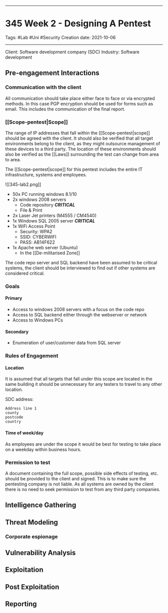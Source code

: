 -----------------------------------------------
# 345 Week 2 - Designing A Pentest
Tags:  #Lab #Uni #Security 
Creation date: 2021-10-06

-----------------------------------------------


Client: Software development company (SDC)
Industry: Software development


## Pre-engagement Interactions

### Communication with the client

All communication should take place either face to face or via encrypted methods. In this case PGP encryption should be used for forms such as email. This includes the communication of the final report.

### [[Scope-pentest|Scope]]

The range of IP addresses that fall within the [[Scope-pentest|scope]] should be agreed with the client. It should also be verified that all target environments belong to the client, as they might outsource management of these devices to a third party. The location of these environments should also be verified as the [[Laws]] surrounding the test can change from area to area.

The [[Scope-pentest|scope]] for this pentest includes the entire IT infrastructure, systems and employees.

![[345-lab2.png]]

- 50x PC running windows 8.1/10 
- 2x windows 2008 servers
	- Code repository ***CRITICAL***
	- File & Print
- 2x Laser Jet printers (M4555 / CM4540)
- 1x Windows SQL 2005 server ***CRITICAL***
- 1x WiFi Access Point
	- Security: WPA2
	- SSID: CYBERWIFI
	- PASS: AB14F622
- 1x Apache web server (Ubuntu)
	- In the [[De-militarised Zone]]

The code repo server and SQL backend have been assumed to be critical systems, the client should be interviewed to find out if other systems are considered critical.

### Goals

#### Primary

- Access to windows 2008 servers with a focus on the code repo
- Access to SQL backend either through the webserver or network
- Access to Windows PCs

#### Secondary

-	Enumeration of user/customer data from SQL server


### Rules of Engagement

#### Location

It is assumed that all targets that fall under this scope are located in the same building it should be unnecessary for any testers to travel to any other location.

SDC address:

```
Address line 1
county
postcode
country
```

#### Time of week/day

As employees are under the scope it would be best for testing to take place on a weekday within business hours.

### Permission to test

A document containing the full scope, possible side effects of testing, etc. should be provided to the client and signed. This is to make sure the pentesting company is not liable. As all systems are owned by the client there is no need to seek permission to test from any third party companies.

## Intelligence Gathering



## Threat Modeling

### Corporate espionage

## Vulnerability Analysis



## Exploitation



## Post Exploitation



## Reporting

